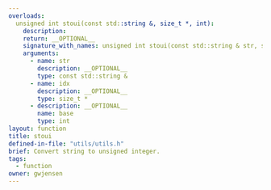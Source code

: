 ```yaml
---
overloads:
  unsigned int stoui(const std::string &, size_t *, int):
    description:
    return: __OPTIONAL__
    signature_with_names: unsigned int stoui(const std::string & str, size_t * idx, int base)
    arguments:
      - name: str
        description: __OPTIONAL__
        type: const std::string &
      - name: idx
        description: __OPTIONAL__
        type: size_t *
      - description: __OPTIONAL__
        name: base
        type: int
layout: function
title: stoui
defined-in-file: "utils/utils.h"
brief: Convert string to unsigned integer.
tags:
  - function
owner: gwjensen
---
```

